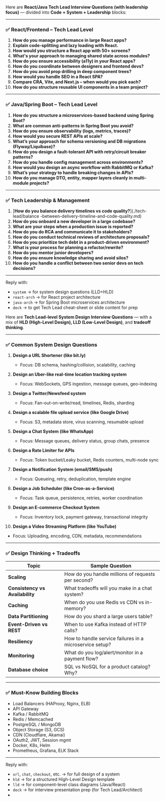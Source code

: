 Here are **React/Java Tech Lead Interview Questions (with leadership focus)** — divided into **Code + System + Leadership** blocks:

---

### ✅ **React/Frontend – Tech Lead Level**

1. **How do you manage performance in large React apps?**
2. **Explain code-splitting and lazy loading with React.**
3. **How would you structure a React app with 50+ screens?**
4. **What's your approach to managing shared state across modules?**
5. **How do you ensure accessibility (a11y) in your React apps?**
6. **How do you coordinate between designers and frontend devs?**
7. **How do you avoid prop drilling in deep component trees?**
8. **How would you handle SEO in a React SPA?**
9. **Compare CRA, Vite, and Next.js – when would you pick each?**
10. **How do you structure reusable UI components in a team project?**

---

### ✅ **Java/Spring Boot – Tech Lead Level**

1. **How do you structure a microservices-based backend using Spring Boot?**
2. **What are common anti-patterns in Spring Boot you avoid?**
3. **How do you ensure observability (logs, metrics, traces)?**
4. **How would you secure REST APIs at scale?**
5. **What’s your approach for schema versioning and DB migrations (Flyway/Liquibase)?**
6. **How do you design a fault-tolerant API with retry/circuit breaker patterns?**
7. **How do you handle config management across environments?**
8. **How would you design an async workflow with RabbitMQ or Kafka?**
9. **What’s your strategy to handle breaking changes in APIs?**
10. **How do you manage DTO, entity, mapper layers cleanly in multi-module projects?**

---

### ✅ **Tech Leadership & Management**

1. [**How do you balance delivery timelines vs code quality?**](./tech-lead/balance -between-delivery-timeline-and-code-quality.md)
2. **How do you onboard a new developer in a large codebase?**
3. **What are your steps when a production issue is reported?**
4. **How do you do RCA and communicate it to stakeholders?**
5. **How do you conduct technical reviews of architecture proposals?**
6. **How do you prioritize tech debt in a product-driven environment?**
7. **What is your process for planning a refactor/rewrite?**
8. **How do you mentor junior developers?**
9. **How do you ensure knowledge sharing and avoid silos?**
10. **How do you handle a conflict between two senior devs on tech decisions?**

---

Reply with:

* `system` → for system design questions (LLD+HLD)
* `react-arch` → for React project architecture
* `java-arch` → for Spring Boot microservices architecture
* `deck` → to get Tech Lead cheat-sheet or slide content for prep



Here are **Tech Lead-level System Design Interview Questions** — with a mix of **HLD (High-Level Design), LLD (Low-Level Design)**, and **tradeoff thinking**.

---

### ✅ **Common System Design Questions**

1. **Design a URL Shortener (like bit.ly)**

   * Focus: DB schema, hashing/collision, scalability, caching

2. **Design an Uber-like real-time location tracking system**

   * Focus: WebSockets, GPS ingestion, message queues, geo-indexing

3. **Design a Twitter/Newsfeed system**

   * Focus: Fan-out-on-write/read, timelines, Redis, sharding

4. **Design a scalable file upload service (like Google Drive)**

   * Focus: S3, metadata store, virus scanning, resumable upload

5. **Design a Chat System (like WhatsApp)**

   * Focus: Message queues, delivery status, group chats, presence

6. **Design a Rate Limiter for APIs**

   * Focus: Token bucket/Leaky bucket, Redis counters, multi-node sync

7. **Design a Notification System (email/SMS/push)**

   * Focus: Queueing, retry, deduplication, template engine

8. **Design a Job Scheduler (like Cron-as-a-Service)**

   * Focus: Task queue, persistence, retries, worker coordination

9. **Design an E-commerce Checkout System**

   * Focus: Inventory lock, payment gateway, transactional integrity

10. **Design a Video Streaming Platform (like YouTube)**

* Focus: Uploading, encoding, CDN, metadata, recommendations

---

### ✅ **Design Thinking + Tradeoffs**

| Topic                           | Sample Question                                         |
| ------------------------------- | ------------------------------------------------------- |
| **Scaling**                     | How do you handle millions of requests per second?      |
| **Consistency vs Availability** | What tradeoffs will you make in a chat system?          |
| **Caching**                     | When do you use Redis vs CDN vs in-memory?              |
| **Data Partitioning**           | How do you shard a large users table?                   |
| **Event-Driven vs REST**        | When to use Kafka instead of HTTP calls?                |
| **Resiliency**                  | How to handle service failures in a microservice setup? |
| **Monitoring**                  | What do you log/alert/monitor in a payment flow?        |
| **Database choice**             | SQL vs NoSQL for a product catalog? Why?                |

---

### ✅ **Must-Know Building Blocks**

* Load Balancers (HAProxy, Nginx, ELB)
* API Gateway
* Kafka / RabbitMQ
* Redis / Memcached
* PostgreSQL / MongoDB
* Object Storage (S3, GCS)
* CDN (Cloudflare, Akamai)
* OAuth2, JWT, Session mgmt
* Docker, K8s, Helm
* Prometheus, Grafana, ELK Stack

---

Reply with:

* `url`, `chat`, `checkout`, etc. → for full design of a system
* `hld` → for a structured High-Level Design template
* `lld` → for component-level class diagrams (Java/React)
* `deck` → for interview presentation prep (for Tech Lead/Architect)
* 
